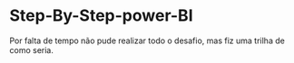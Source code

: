 # Step-By-Step-power-BI
Por falta de tempo não pude realizar todo o desafio, mas fiz uma trilha de como seria.
